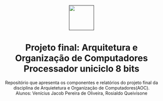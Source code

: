 <br />
<p align="center">
  <a href="">
    <img src="https://user-images.githubusercontent.com/49700354/114078715-a61b2f00-987f-11eb-8eef-6fd7cfc17d33.png" alt="" width="80" height="80">
  </a>

  <h1 align="center">Projeto final: Arquitetura e Organização de Computadores
  Processador uniciclo 8 bits
</h1>
  
  <p align="center">
  Repositório que apresenta os componentes e relatórios do projeto final da disciplina de Arquietetura e Organização de Computadores(AOC).
    <br />
  Alunos: Venícius Jacob Pereira de Oliveira, Rosialdo Queivisone
    <br />
    <br />

